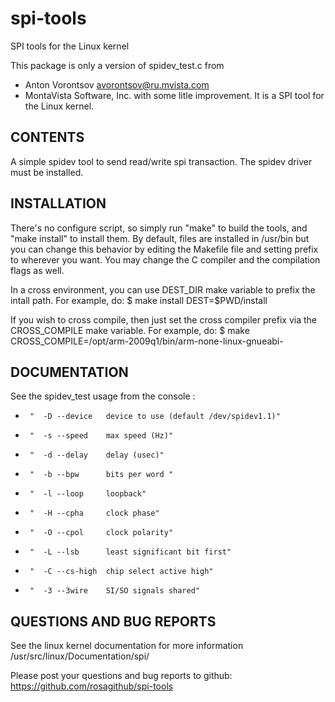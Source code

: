 spi-tools
=========

SPI tools for the Linux kernel

This package is only a version of spidev_test.c from
  - Anton Vorontsov <avorontsov@ru.mvista.com>
  - MontaVista Software, Inc.
with some litle improvement.
It is a SPI tool for the Linux kernel.


CONTENTS
--------

A simple spidev tool to send read/write spi transaction.
The spidev driver must be installed.

INSTALLATION
------------

There's no configure script, so simply run "make" to build the tools, and
"make install" to install them. By default, files are installed in /usr/bin
but you can change this behavior by editing the Makefile file and setting
prefix to wherever you want. You may change the C compiler and the
compilation flags as well.

In a cross environment, you can use DEST_DIR make variable to prefix
the intall path. For example, do:
  $ make install DEST=$PWD/install


If you wish to cross compile, then just set the cross compiler prefix via
the CROSS_COMPILE make variable. For example, do:
  $ make CROSS_COMPILE=/opt/arm-2009q1/bin/arm-none-linux-gnueabi-


DOCUMENTATION
-------------

See the spidev_test usage from the console :

 *      "  -D --device   device to use (default /dev/spidev1.1)"
 *      "  -s --speed    max speed (Hz)"
 *      "  -d --delay    delay (usec)"
 *      "  -b --bpw      bits per word "
 *      "  -l --loop     loopback"
 *      "  -H --cpha     clock phase"
 *      "  -O --cpol     clock polarity"
 *      "  -L --lsb      least significant bit first"
 *      "  -C --cs-high  chip select active high"
 *      "  -3 --3wire    SI/SO signals shared"


QUESTIONS AND BUG REPORTS
-------------------------

See the linux kernel documentation for more information /usr/src/linux/Documentation/spi/

Please post your questions and bug reports to github:
  https://github.com/rosagithub/spi-tools
